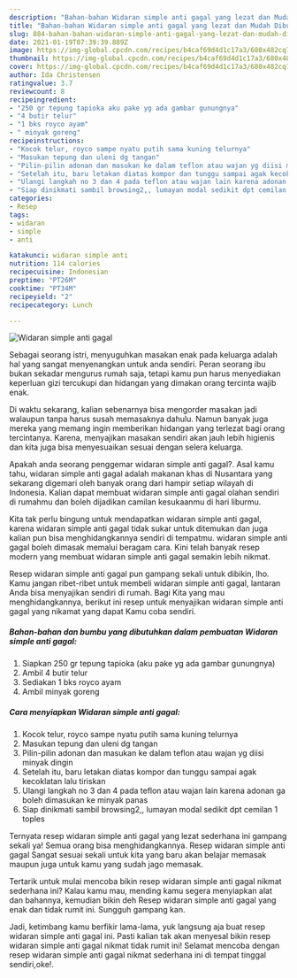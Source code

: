 ```yaml
---
description: "Bahan-bahan Widaran simple anti gagal yang lezat dan Mudah Dibuat"
title: "Bahan-bahan Widaran simple anti gagal yang lezat dan Mudah Dibuat"
slug: 884-bahan-bahan-widaran-simple-anti-gagal-yang-lezat-dan-mudah-dibuat
date: 2021-01-19T07:39:39.889Z
image: https://img-global.cpcdn.com/recipes/b4caf69d4d1c17a3/680x482cq70/widaran-simple-anti-gagal-foto-resep-utama.jpg
thumbnail: https://img-global.cpcdn.com/recipes/b4caf69d4d1c17a3/680x482cq70/widaran-simple-anti-gagal-foto-resep-utama.jpg
cover: https://img-global.cpcdn.com/recipes/b4caf69d4d1c17a3/680x482cq70/widaran-simple-anti-gagal-foto-resep-utama.jpg
author: Ida Christensen
ratingvalue: 3.7
reviewcount: 8
recipeingredient:
- "250 gr tepung tapioka aku pake yg ada gambar gunungnya"
- "4 butir telur"
- "1 bks royco ayam"
- " minyak goreng"
recipeinstructions:
- "Kocok telur, royco sampe nyatu putih sama kuning telurnya"
- "Masukan tepung dan uleni dg tangan"
- "Pilin-pilin adonan dan masukan ke dalam teflon atau wajan yg diisi minyak dingin"
- "Setelah itu, baru letakan diatas kompor dan tunggu sampai agak kecoklatan lalu tiriskan"
- "Ulangi langkah no 3 dan 4 pada teflon atau wajan lain karena adonan ga boleh dimasukan ke minyak panas"
- "Siap dinikmati sambil browsing2,, lumayan modal sedikit dpt cemilan 1 toples"
categories:
- Resep
tags:
- widaran
- simple
- anti

katakunci: widaran simple anti 
nutrition: 114 calories
recipecuisine: Indonesian
preptime: "PT26M"
cooktime: "PT34M"
recipeyield: "2"
recipecategory: Lunch

---
```



![Widaran simple anti gagal](https://img-global.cpcdn.com/recipes/b4caf69d4d1c17a3/680x482cq70/widaran-simple-anti-gagal-foto-resep-utama.jpg)

Sebagai seorang istri, menyuguhkan masakan enak pada keluarga adalah hal yang sangat menyenangkan untuk anda sendiri. Peran seorang ibu bukan sekadar mengurus rumah saja, tetapi kamu pun harus menyediakan keperluan gizi tercukupi dan hidangan yang dimakan orang tercinta wajib enak.

Di waktu  sekarang, kalian sebenarnya bisa mengorder masakan jadi walaupun tanpa harus susah memasaknya dahulu. Namun banyak juga mereka yang memang ingin memberikan hidangan yang terlezat bagi orang tercintanya. Karena, menyajikan masakan sendiri akan jauh lebih higienis dan kita juga bisa menyesuaikan sesuai dengan selera keluarga. 



Apakah anda seorang penggemar widaran simple anti gagal?. Asal kamu tahu, widaran simple anti gagal adalah makanan khas di Nusantara yang sekarang digemari oleh banyak orang dari hampir setiap wilayah di Indonesia. Kalian dapat membuat widaran simple anti gagal olahan sendiri di rumahmu dan boleh dijadikan camilan kesukaanmu di hari liburmu.

Kita tak perlu bingung untuk mendapatkan widaran simple anti gagal, karena widaran simple anti gagal tidak sukar untuk ditemukan dan juga kalian pun bisa menghidangkannya sendiri di tempatmu. widaran simple anti gagal boleh dimasak memalui beragam cara. Kini telah banyak resep modern yang membuat widaran simple anti gagal semakin lebih nikmat.

Resep widaran simple anti gagal pun gampang sekali untuk dibikin, lho. Kamu jangan ribet-ribet untuk membeli widaran simple anti gagal, lantaran Anda bisa menyajikan sendiri di rumah. Bagi Kita yang mau menghidangkannya, berikut ini resep untuk menyajikan widaran simple anti gagal yang nikamat yang dapat Kamu coba sendiri.

<!--inarticleads1-->

##### Bahan-bahan dan bumbu yang dibutuhkan dalam pembuatan Widaran simple anti gagal:

1. Siapkan 250 gr tepung tapioka (aku pake yg ada gambar gunungnya)
1. Ambil 4 butir telur
1. Sediakan 1 bks royco ayam
1. Ambil  minyak goreng




<!--inarticleads2-->

##### Cara menyiapkan Widaran simple anti gagal:

1. Kocok telur, royco sampe nyatu putih sama kuning telurnya
1. Masukan tepung dan uleni dg tangan
1. Pilin-pilin adonan dan masukan ke dalam teflon atau wajan yg diisi minyak dingin
1. Setelah itu, baru letakan diatas kompor dan tunggu sampai agak kecoklatan lalu tiriskan
1. Ulangi langkah no 3 dan 4 pada teflon atau wajan lain karena adonan ga boleh dimasukan ke minyak panas
1. Siap dinikmati sambil browsing2,, lumayan modal sedikit dpt cemilan 1 toples




Ternyata resep widaran simple anti gagal yang lezat sederhana ini gampang sekali ya! Semua orang bisa menghidangkannya. Resep widaran simple anti gagal Sangat sesuai sekali untuk kita yang baru akan belajar memasak maupun juga untuk kamu yang sudah jago memasak.

Tertarik untuk mulai mencoba bikin resep widaran simple anti gagal nikmat sederhana ini? Kalau kamu mau, mending kamu segera menyiapkan alat dan bahannya, kemudian bikin deh Resep widaran simple anti gagal yang enak dan tidak rumit ini. Sungguh gampang kan. 

Jadi, ketimbang kamu berfikir lama-lama, yuk langsung aja buat resep widaran simple anti gagal ini. Pasti kalian tak akan menyesal bikin resep widaran simple anti gagal nikmat tidak rumit ini! Selamat mencoba dengan resep widaran simple anti gagal nikmat sederhana ini di tempat tinggal sendiri,oke!.

